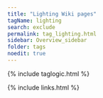 ```yaml
---
title: "Lighting Wiki pages"
tagName: lighting
search: exclude
permalink: tag_lighting.html
sidebar: Overview_sidebar
folder: tags
noedit: true
---
```

{% include taglogic.html %}

{% include links.html %}
